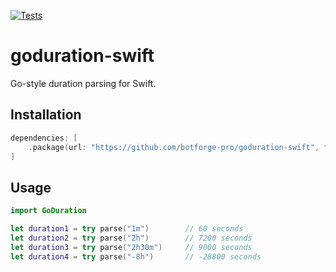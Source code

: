 [![Tests](https://github.com/botforge-pro/goduration-swift/actions/workflows/test.yml/badge.svg)](https://github.com/botforge-pro/goduration-swift/actions/workflows/test.yml)

# goduration-swift

Go-style duration parsing for Swift.

## Installation

```swift
dependencies: [
    .package(url: "https://github.com/botforge-pro/goduration-swift", from: "0.1.0")
]
```

## Usage

```swift
import GoDuration

let duration1 = try parse("1m")        // 60 seconds
let duration2 = try parse("2h")        // 7200 seconds  
let duration3 = try parse("2h30m")     // 9000 seconds
let duration4 = try parse("-8h")       // -28800 seconds
```